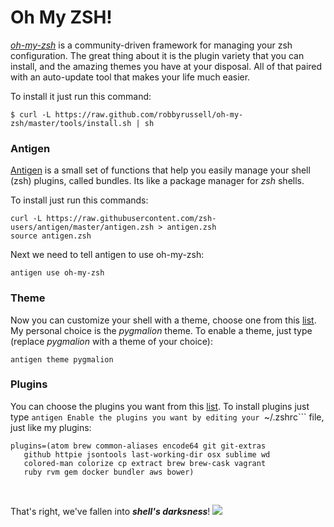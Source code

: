 # Oh My ZSH!

*[oh-my-zsh](http://ohmyz.sh/)* is a community-driven framework for managing your zsh configuration. The great thing about it is the plugin variety that you can install, and the amazing themes you have at your disposal. All of that paired with an auto-update tool that makes your life much easier.

To install it just run this command:
```shell
$ curl -L https://raw.github.com/robbyrussell/oh-my-zsh/master/tools/install.sh | sh
```

### Antigen

[Antigen](http://antigen.sharats.me/) is a small set of functions that help you easily manage your shell (zsh) plugins, called bundles. Its like a package manager for *zsh* shells.

To install just run this commands:
```shell
curl -L https://raw.githubusercontent.com/zsh-users/antigen/master/antigen.zsh > antigen.zsh
source antigen.zsh
```

Next we need to tell antigen to use oh-my-zsh:
```shell
antigen use oh-my-zsh
```

### Theme
Now you can customize your shell with a theme, choose one from this [list](https://github.com/robbyrussell/oh-my-zsh/wiki/Themes). My personal choice is the *pygmalion* theme. To enable a theme, just type (replace *pygmalion* with a theme of your choice):

```shell
antigen theme pygmalion
```


### Plugins

 You can choose the plugins you want from this [list](https://github.com/robbyrussell/oh-my-zsh/wiki/Plugins-Overview). To install plugins just type ```antigen Enable the plugins you want by editing your ```~/.zshrc``` file, just like my plugins:
 
 ```shell
plugins=(atom brew common-aliases encode64 git git-extras
    github httpie jsontools last-working-dir osx sublime wd
    colored-man colorize cp extract brew brew-cask vagrant
    ruby rvm gem docker bundler aws bower)
 ```

<br>

That's right, we've fallen into ***shell's darksness***!
![](http://25.media.tumblr.com/3f5c9cac69387e803763ee5b1d35019e/tumblr_mhv1cxlzim1s3uvpwo5_500.gif)